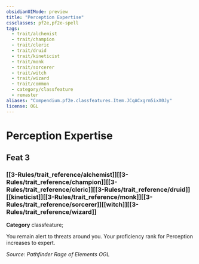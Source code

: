 ```yaml
---
obsidianUIMode: preview
title: "Perception Expertise"
cssclasses: pf2e,pf2e-spell
tags:
  - trait/alchemist
  - trait/champion
  - trait/cleric
  - trait/druid
  - trait/kineticist
  - trait/monk
  - trait/sorcerer
  - trait/witch
  - trait/wizard
  - trait/common
  - category/classfeature
  - remaster
aliases: "Compendium.pf2e.classfeatures.Item.JCqACxgrm5ixX0Jy"
license: OGL
---
```

# Perception Expertise
## Feat 3
### [[3-Rules/trait_reference/alchemist]][[3-Rules/trait_reference/champion]][[3-Rules/trait_reference/cleric]][[3-Rules/trait_reference/druid]][[kineticist]][[3-Rules/trait_reference/monk]][[3-Rules/trait_reference/sorcerer]][[witch]][[3-Rules/trait_reference/wizard]]

**Category** classfeature; 




You remain alert to threats around you. Your proficiency rank for Perception increases to expert.

*Source: Pathfinder Rage of Elements*
*OGL*